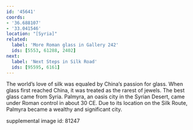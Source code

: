 ```yaml
---
id: '45641'
coords:
- '36.688107'
- '33.041546'
location: "[Syria]"
related:
  label: 'More Roman glass in Gallery 242'
  ids: [5553, 61288, 2402]
next:
  label: 'Next Steps in Silk Road'
  ids: [95595, 6161]
---
```


The world’s love of silk was equaled by China’s passion for glass. When glass first reached China, it was treated as the rarest of jewels. The best glass came from Syria. Palmyra, an oasis city in the Syrian Desert, came under Roman control in about 30 CE. Due to its location on the Silk Route, Palmyra became a wealthy and significant city.

supplemental image id: 81247

